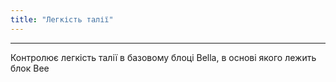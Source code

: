 ```yaml
---
title: "Легкість талії"
---
```


***

Контролює легкість талії в базовому блоці Bella, в основі якого лежить блок Bee




